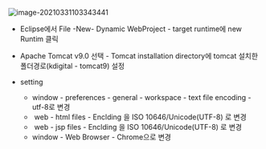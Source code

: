 ![image-20210331103343441](C:\Users\새컴퓨터\AppData\Roaming\Typora\typora-user-images\image-20210331103343441.png)



- Eclipse에서 File -New- Dynamic WebProject - target runtime에 new Runtim 클릭
- Apache Tomcat v9.0 선택 - Tomcat installation directory에 tomcat 설치한 폴더경로(kdigital - tomcat9) 설정

- setting
  - window - preferences - general - workspace - text file encoding - utf-8로 변경
  - ​									        web - html files - Enclding 을 ISO 10646/Unicode(UTF-8) 로 변경
  - ​									        web - jsp files - Enclding 을 ISO 10646/Unicode(UTF-8) 로 변경
  - window - Web Browser - Chrome으로 변경